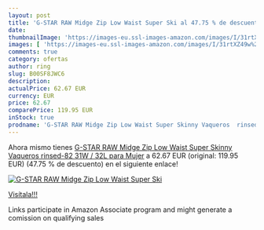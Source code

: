 ```yaml
---
layout: post
title: 'G-STAR RAW Midge Zip Low Waist Super Ski al 47.75 % de descuento'
date: 
thumbnailImage: 'https://images-eu.ssl-images-amazon.com/images/I/31rtXZ49w%2BL._SL200_.jpg'
images: [ 'https://images-eu.ssl-images-amazon.com/images/I/31rtXZ49w%2BL._SL200_.jpg' ]
comments: true
category: ofertas
author: ring
slug: B00SF8JWC6
description:
actualPrice: 62.67 EUR
currency: EUR
price: 62.67
comparePrice: 119.95 EUR
inStock: true
prodname: 'G-STAR RAW Midge Zip Low Waist Super Skinny Vaqueros  rinsed-82  31W / 32L para Mujer'
---
```


Ahora mismo tienes [G-STAR RAW Midge Zip Low Waist Super Skinny Vaqueros  rinsed-82  31W / 32L para Mujer](https://www.amazon.es/dp/B00SF8JWC6/?tag=tolees-21) a 62.67 EUR (original: 119.95 EUR) (47.75 %  de descuento) en el siguiente enlace!

[![G-STAR RAW Midge Zip Low Waist Super Ski](https://images-eu.ssl-images-amazon.com/images/I/31rtXZ49w%2BL._SL200_.jpg)](https://www.amazon.es/dp/B00SF8JWC6/?tag=tolees-21)

[Visítala!!!](https://www.amazon.es/dp/B00SF8JWC6/?tag=tolees-21)

Links participate in Amazon Associate program and might generate a comission on qualifying sales
